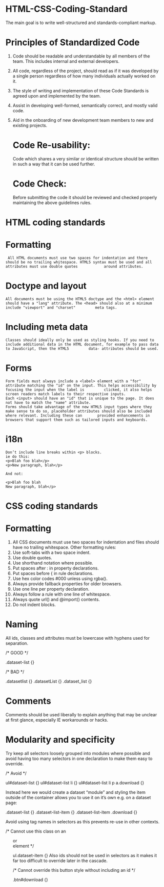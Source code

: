 # HTML-CSS-Coding-Standard
The main goal is to write well-structured and standards-compliant markup.

# Principles of Standardized Code

   1. Code should be readable and understandable by all members of the team. This includes internal and external developers.
   
   2. All code, regardless of the project, should read as if it was developed by a  single person regardless of how many individuals actually worked on it.
   
   3. The style of writing and implementation of these Code Standards is agreed upon and implemented by the team.
   
   4. Assist in developing well-formed, semantically correct, and mostly valid code.
   
   5. Aid in the onboarding of new development team members to new and existing projects.

      # Code Re-usability:

      Code which shares a very similar or identical structure should be written in such a way that it can be used further.
      
      # Code Check:
      
      Before submitting the code it should be reviewed and checked properly maintaining the above guidelines rules.

# HTML coding standards
  
  # Formatting
     
     All HTML documents must use two spaces for indentation and there should be no trailing whitespace. HTML5 syntax must be used and all attributes must use double quotes            around attributes.
      
  # Doctype and layout
  
    All documents must be using the HTML5 doctype and the <html> element should have a "lang" attribute. The <head> should also at a minimum include "viewport" and "charset"         meta tags.
    
  # Including meta data
  
    Classes should ideally only be used as styling hooks. If you need to include additional data in the HTML document, for example to pass data to JavaScript, then the HTML5         data- attributes should be used.
    
  # Forms
  
    Form fields must always include a <label> element with a "for" attribute matching the "id" on the input. This helps accessibility by focusing the input when the label is         clicked, it also helps screen readers match labels to their respective inputs.
    Each <input> should have an "id" that is unique to the page. It does not have to match the "name" attribute.
    Forms should take advantage of the new HTML5 input types where they make sense to do so, placeholder attributes should also be included where relevant. Including these can       provided enhancements in browsers that support them such as tailored inputs and keyboards.
    
  # i18n
  
    Don’t include line breaks within <p> blocks. 
    ie do this:
    <p>Blah foo blah</p>
    <p>New paragraph, blah</p>
    
    And not:
    
    <p>Blah foo blah
    New paragraph, blah</p>
  
# CSS coding standards
 
  # Formatting
  
   1. All CSS documents must use two spaces for indentation and files should have no trailing whitespace. Other formatting rules:
   2. Use soft-tabs with a two space indent.
   3. Use double quotes.
   4. Use shorthand notation where possible.
   5. Put spaces after : in property declarations.
   6. Put spaces before { in rule declarations.
   7. Use hex color codes #000 unless using rgba().
   8. Always provide fallback properties for older browsers.
   9. Use one line per property declaration.
   10. Always follow a rule with one line of whitespace.
   11. Always quote url() and @import() contents.
   12. Do not indent blocks.
 
 # Naming
 
   All ids, classes and attributes must be lowercase with hyphens used for separation.
   
   /* GOOD */
   
   .dataset-list {}

   /* BAD */
   
   .datasetlist {}
   .datasetList {}
   .dataset_list {}
   
 # Comments
 
   Comments should be used liberally to explain anything that may be unclear at first glance, especially IE workarounds or hacks.
   
 # Modularity and specificity
 
  Try keep all selectors loosely grouped into modules where possible and avoid having too many selectors in one declaration to make them easy to override.

   /* Avoid */
   
   ul#dataset-list {}
   ul#dataset-list li {}
   ul#dataset-list li p a.download {}
   
   Instead here we would create a dataset “module” and styling the item outside of the container allows you to use it on it’s own e.g. on a dataset page:

   .dataset-list {}
   .dataset-list-item {}
   .dataset-list-item .download {}
  
   Avoid using tag names in selectors as this prevents re-use in other contexts.

   /* Cannot use this class on an <ol> or <div> element */
   
   ul.dataset-item {}
   Also ids should not be used in selectors as it makes it far too difficult to override later in the cascade.

   /* Cannot override this button style without including an id */
   
   .btn#download {}
    
  
  
